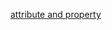 [attribute and property](https://stackoverflow.com/questions/6003819/what-is-the-difference-between-properties-and-attributes-in-html)